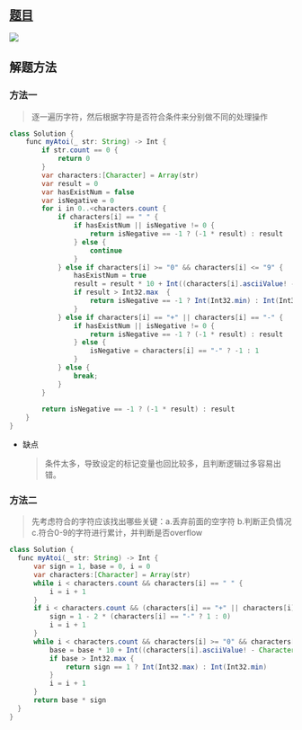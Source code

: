 ## [题目](<https://leetcode.com/problems/string-to-integer-atoi/>)

![](https://user-gold-cdn.xitu.io/2019/6/11/16b46a3145534047?w=634&h=610&f=png&s=108456)

## 解题方法

### 方法一

> 逐一遍历字符，然后根据字符是否符合条件来分别做不同的处理操作

```java
class Solution {
    func myAtoi(_ str: String) -> Int {
        if str.count == 0 {
            return 0
        }
        var characters:[Character] = Array(str)
        var result = 0
        var hasExistNum = false
        var isNegative = 0
        for i in 0..<characters.count {
            if characters[i] == " " {
                if hasExistNum || isNegative != 0 {
                    return isNegative == -1 ? (-1 * result) : result
                } else {
                    continue
                }
            } else if characters[i] >= "0" && characters[i] <= "9" {
                hasExistNum = true
                result = result * 10 + Int((characters[i].asciiValue! - Character("0").asciiValue!))
                if result > Int32.max  {
                    return isNegative == -1 ? Int(Int32.min) : Int(Int32.max)
                }
            } else if characters[i] == "+" || characters[i] == "-" {
                if hasExistNum || isNegative != 0 {
                    return isNegative == -1 ? (-1 * result) : result
                } else {
                    isNegative = characters[i] == "-" ? -1 : 1
                }
            } else {
                break;
            }
        }
        
        return isNegative == -1 ? (-1 * result) : result
    }
}
```

- 缺点

  > 条件太多，导致设定的标记变量也回比较多，且判断逻辑过多容易出错。

  
### 方法二

> 先考虑符合的字符应该找出哪些关键：a.丢弃前面的空字符 b.判断正负情况 c.符合0-9的字符进行累计，并判断是否overflow

```java
class Solution {
  func myAtoi(_ str: String) -> Int {
      var sign = 1, base = 0, i = 0
      var characters:[Character] = Array(str)
      while i < characters.count && characters[i] == " " {
          i = i + 1
      }
      if i < characters.count && (characters[i] == "+" || characters[i] == "-") {
          sign = 1 - 2 * (characters[i] == "-" ? 1 : 0)
          i = i + 1
      }
      while i < characters.count && characters[i] >= "0" && characters[i] <= "9" {
          base = base * 10 + Int((characters[i].asciiValue! - Character("0").asciiValue!))
          if base > Int32.max {
              return sign == 1 ? Int(Int32.max) : Int(Int32.min)
          }
          i = i + 1
      }
      return base * sign
  }
}
```

  
